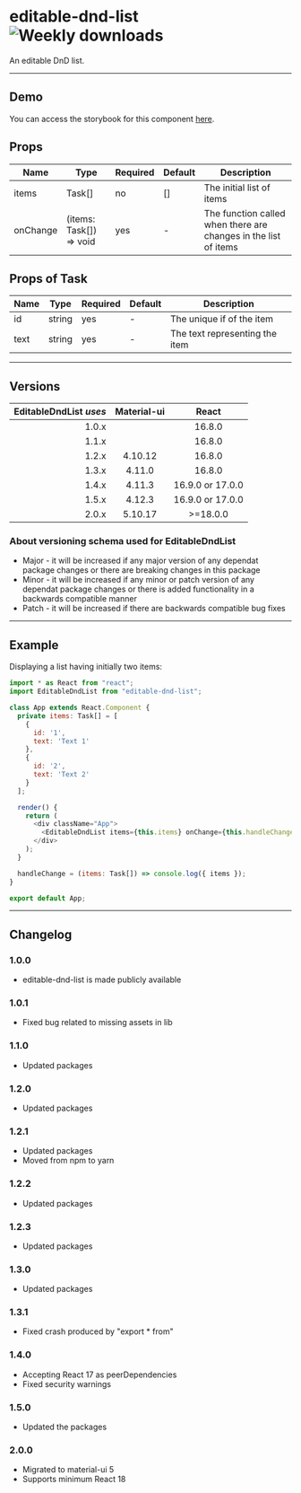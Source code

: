 # editable-dnd-list ![Weekly downloads](https://img.shields.io/npm/dw/editable-dnd-list 'Weekly downloads')

An editable DnD list.

---

## Demo

You can access the storybook for this component [here](https://iulian-radu-at.github.io/editable-dnd-list/).

## Props

| Name     | Type                    | Required | Default | Description                                                     |
| -------- | ----------------------- | -------- | ------- | --------------------------------------------------------------- |
| items    | Task[]                  | no       | []      | The initial list of items                                       |
| onChange | (items: Task[]) => void | yes      | -       | The function called when there are changes in the list of items |

## Props of Task

| Name | Type   | Required | Default | Description                    |
| ---- | ------ | -------- | ------- | ------------------------------ |
| id   | string | yes      | -       | The unique if of the item      |
| text | string | yes      | -       | The text representing the item |

---

## Versions

| EditableDndList _uses_ | Material-ui |      React       |
| ---------------------: | :---------: | :--------------: |
|                  1.0.x |             |      16.8.0      |
|                  1.1.x |             |      16.8.0      |
|                  1.2.x |   4.10.12   |      16.8.0      |
|                  1.3.x |   4.11.0    |      16.8.0      |
|                  1.4.x |   4.11.3    | 16.9.0 or 17.0.0 |
|                  1.5.x |   4.12.3    | 16.9.0 or 17.0.0 |
|                  2.0.x |   5.10.17   |     >=18.0.0     |

### About versioning schema used for EditableDndList

- Major - it will be increased if any major version of any dependat package changes or there are breaking changes in this package
- Minor - it will be increased if any minor or patch version of any dependat package changes or there is added functionality in a backwards compatible manner
- Patch - it will be increased if there are backwards compatible bug fixes

---

## Example

Displaying a list having initially two items:

```js
import * as React from "react";
import EditableDndList from "editable-dnd-list";

class App extends React.Component {
  private items: Task[] = [
    {
      id: '1',
      text: 'Text 1'
    },
    {
      id: '2',
      text: 'Text 2'
    }
  ];

  render() {
    return (
      <div className="App">
        <EditableDndList items={this.items} onChange={this.handleChange} />
      </div>
    );
  }

  handleChange = (items: Task[]) => console.log({ items });
}

export default App;
```

---

## Changelog

### 1.0.0

- editable-dnd-list is made publicly available

### 1.0.1

- Fixed bug related to missing assets in lib

### 1.1.0

- Updated packages

### 1.2.0

- Updated packages

### 1.2.1

- Updated packages
- Moved from npm to yarn

### 1.2.2

- Updated packages

### 1.2.3

- Updated packages

### 1.3.0

- Updated packages

### 1.3.1

- Fixed crash produced by "export \* from"

### 1.4.0

- Accepting React 17 as peerDependencies
- Fixed security warnings

### 1.5.0

- Updated the packages

### 2.0.0

- Migrated to material-ui 5
- Supports minimum React 18
